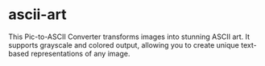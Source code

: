 # ascii-art
This Pic-to-ASCII Converter transforms images into stunning ASCII art. It supports grayscale and colored output, allowing you to create unique text-based representations of any image.
